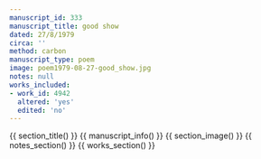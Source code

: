 ```yaml
---
manuscript_id: 333
manuscript_title: good show
dated: 27/8/1979
circa: ''
method: carbon
manuscript_type: poem
image: poem1979-08-27-good_show.jpg
notes: null
works_included:
- work_id: 4942
  altered: 'yes'
  edited: 'no'
---
```


{{ section_title() }}
{{ manuscript_info() }}
{{ section_image() }}
{{ notes_section() }}
{{ works_section() }}
